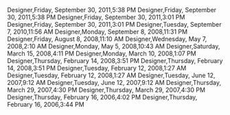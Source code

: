 ﻿Designer,Friday, September 30, 2011,5:38 PMDesigner,Friday, September 30, 2011,5:38 PMDesigner,Friday, September 30, 2011,3:01 PMDesigner,Friday, September 30, 2011,3:01 PMDesigner,Tuesday, September 7, 2010,11:56 AMDesigner,Monday, September 8, 2008,11:31 PMDesigner,Friday, August 8, 2008,11:10 AMDesigner,Wednesday, May 7, 2008,2:10 AMDesigner,Monday, May 5, 2008,10:43 AMDesigner,Saturday, March 15, 2008,4:11 PMDesigner,Monday, March 10, 2008,1:07 PMDesigner,Thursday, February 14, 2008,3:51 PMDesigner,Thursday, February 14, 2008,3:51 PMDesigner,Tuesday, February 12, 2008,1:27 AMDesigner,Tuesday, February 12, 2008,1:27 AMDesigner,Tuesday, June 12, 2007,9:12 AMDesigner,Tuesday, June 12, 2007,9:12 AMDesigner,Thursday, March 29, 2007,4:30 PMDesigner,Thursday, March 29, 2007,4:30 PMDesigner,Thursday, February 16, 2006,4:02 PMDesigner,Thursday, February 16, 2006,3:44 PM